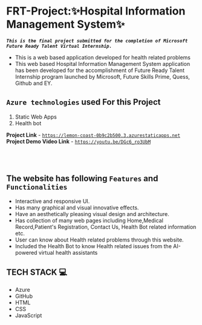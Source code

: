 # **FRT-Project:✨Hospital Information Management System✨**

**_`This is the final project submitted for the completion of Microsoft Future Ready Talent Virtual Internship.`_**

- This is a web based application developed for health related problems
- This web based Hospital Information Management System application has been developed for the accomplishment of Future Ready Talent Internship program launched by Microsoft, Future Skills Prime,
  Quess, Github and EY.
  </br>
  

## **`Azure technologies`** used For this Project

1. Static Web Apps
2. Health bot
   </br>

**Project Link** - [`https://lemon-coast-0b9c2b500.3.azurestaticapps.net`](https://lemon-coast-0b9c2b500.3.azurestaticapps.net) </br>
**Project Demo Video Link** - [`https://youtu.be/DGc6_ro3UbM`](https://youtu.be/DGc6_ro3UbM)

</br></br>

## The website has following **`Features`** and **`Functionalities`**

- Interactive and responsive UI.
- Has many graphical and visual innovative effects.
- Have an aesthetically pleasing visual design and architecture.
- Has collection of many web pages including Home,Medical Record,Patient's Registration, Contact Us, Health Bot related information etc.
- User can know about Health related problems through this website.
- Included the Health Bot to know Health related issues from the AI-powered virtual health assistants
  </br>


## TECH STACK 💻

- Azure
- GitHub
- HTML
- CSS
- JavaScript
